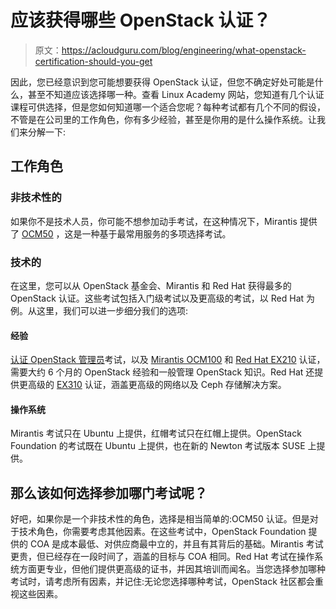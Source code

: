 # 应该获得哪些 OpenStack 认证？

> 原文：<https://acloudguru.com/blog/engineering/what-openstack-certification-should-you-get>

因此，您已经意识到您可能想要获得 OpenStack 认证，但您不确定好处可能是什么，甚至不知道应该选择哪一种。查看 Linux Academy 网站，您知道有几个认证课程可供选择，但是您如何知道哪一个适合您呢？每种考试都有几个不同的假设，不管是在公司里的工作角色，你有多少经验，甚至是你用的是什么操作系统。让我们来分解一下:

## 工作角色

### 非技术性的

如果你不是技术人员，你可能不想参加动手考试，在这种情况下，Mirantis 提供了 [OCM50](https://training.mirantis.com/course-catalog/19-ocm50-openstack-certification/) ，这是一种基于最常用服务的多项选择考试。

### 技术的

在这里，您可以从 OpenStack 基金会、Mirantis 和 Red Hat 获得最多的 OpenStack 认证。这些考试包括入门级考试以及更高级的考试，以 Red Hat 为例。从这里，我们可以进一步细分我们的选项:

#### 经验

[认证 OpenStack 管理员](https://linuxacademy.com/openstack/training/course/name/openstack-foundation-coa)考试，以及 [Mirantis OCM100](https://training.mirantis.com/course-catalog/4-ocm100-openstack-certification/) 和 [Red Hat EX210](https://linuxacademy.com/openstack/training/course/name/linux-academy-redhat-openstack-administrator-certification-prep-course) 认证，需要大约 6 个月的 OpenStack 经验和一般管理 OpenStack 知识。Red Hat 还提供更高级的 [EX310](https://linuxacademy.com/openstack/training/course/name/rhel-rhce-openstack) 认证，涵盖更高级的网络以及 Ceph 存储解决方案。

#### 操作系统

Mirantis 考试只在 Ubuntu 上提供，红帽考试只在红帽上提供。OpenStack Foundation 的考试既在 Ubuntu 上提供，也在新的 Newton 考试版本 SUSE 上提供。

## 那么该如何选择参加哪门考试呢？

好吧，如果你是一个非技术性的角色，选择是相当简单的:OCM50 认证。但是对于技术角色，你需要考虑其他因素。在这些考试中，OpenStack Foundation 提供的 COA 是成本最低、对供应商最中立的，并且有其背后的基础。Mirantis 考试更贵，但已经存在一段时间了，涵盖的目标与 COA 相同。Red Hat 考试在操作系统方面更专业，但他们提供更高级的证书，并因其培训而闻名。当您选择参加哪种考试时，请考虑所有因素，并记住:无论您选择哪种考试，OpenStack 社区都会重视这些因素。